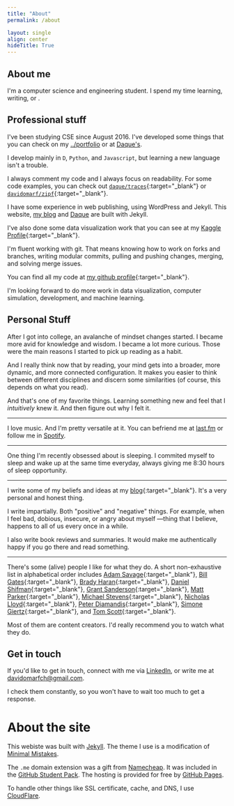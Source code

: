 ```yaml
---
title: "About"
permalink: /about

layout: single
align: center
hideTitle: True
---
```


<script>
var description = [
  "loving <a href = 'https://youtu.be/paqr3kdmcZg?list=PLwic3h1bAlblkSJ-U9YxEpTclFoUS_Otq&t=41' target=_blank>Woodkid's music</a>",
  "quoting The Simpsons",
  "procrastinating at <a href = 'https://www.reddit.com/r/aww' target=_blank>r/aww</a>",
  "trying to succeed at plant caring",
  "dancing ridiculously",
  "fantasizing I'll decipher the stock market",
  "practicing my penmanship"
];
var randomNumber = Math.floor(Math.random() * description.length);
</script>
<script>
window.onload = function() {
  var a = document.getElementById("random-description-switcher");
  a.onclick = function() {
    if (randomNumber < description.length - 1) {
      randomNumber++;
      document.getElementById("random-description").innerHTML =
        description[randomNumber];
    } else {
      randomNumber = 0;
      document.getElementById("random-description").innerHTML =
        description[randomNumber];
    }
    return false;
  };
};
</script>

## About me

I'm a computer science and engineering student. I spend my time learning, writing, or <script>document.write('—<a id="random-description-switcher" href="#">among other things</a>—, <span id="random-description"> ' + description[randomNumber] + '</span>');</script>. 

## Professional stuff

I've been studying CSE since August 2016. I've developed some things that you can check on my [../portfolio](../portfolio) or at [Daque's](https://github.com/daque-dev).

I develop mainly in `D`, `Python`, and `Javascript`, but learning a new language isn't a trouble.

I always comment my code and I always focus on readability. For some code examples, you can check out [`daque/traces`](https://github.com/daque-dev/traces){:target="_blank"} or [`davidomarf/zipf`](https://github.com/davidomarf/zipf){:target="_blank"}.

I have some experience in web publishing, using WordPress and Jekyll. This website, [my blog](https://blog.davidomar.me) and [Daque](https://daque.me) are built with Jekyll.

I've also done some data visualization work that you can see at my [Kaggle Profile](https://www.kaggle.com/davidomarfch/){:target="_blank"}.

I'm fluent working with git. That means knowing how to work on forks and branches, writing modular commits, pulling and pushing changes, merging, and solving merge issues. 

You can find all my code at [my github profile](https://github.com/davidomarf){:target="_blank"}.

I'm looking forward to do more work in data visualization, computer simulation, development, and machine learning.

## Personal Stuff

After I got into college, an avalanche of mindset changes started. I became more avid for knowledge and wisdom. I became a lot more curious. Those were the main reasons I started to pick up reading as a habit.

And I really think now that by reading, your mind gets into a broader, more dynamic, and more connected configuration. It makes you easier to think between different disciplines and discern some similarities (of course, this depends on what you read).

And that's one of my favorite things. Learning something new and feel that I *intuitively* knew it. And then figure out why I felt it.

---

I love music. And I'm pretty versatile at it. You can befriend me at [last.fm](https://www.last.fm/user/davidomarf) or follow me in [Spotify](https://open.spotify.com/user/davidomarfch).

---

One thing I'm recently obsessed about is sleeping. I commited myself to sleep and wake up at the same time everyday, always giving me 8:30 hours of sleep opportunity.

---

I write some of my beliefs and ideas at my [blog](https://blog.davidomar.me){:target="_blank"}. It's a very personal and honest thing.

I write impartially. Both "positive" and "negative" things. For example, when I feel bad, dobious, insecure, or angry about myself —thing that I believe, happens to all of us every once in a while. 

I also write book reviews and summaries. It would make me authentically happy if you go there and read something.

---

There's some (alive) people I like for what they do. A short non-exhaustive list in alphabetical order includes 
[Adam Savage](https://www.youtube.com/channel/UCiDJtJKMICpb9B1qf7qjEOA){:target="_blank"},
[Bill Gates](https://www.gatesnotes.com/){:target="_blank"},
[Brady Haran](https://www.youtube.com/user/numberphile){:target="_blank"},
[Daniel Shifman](https://www.youtube.com/user/shiffman){:target="_blank"},
[Grant Sanderson](https://www.youtube.com/channel/UCYO_jab_esuFRV4b17AJtAw){:target="_blank"},
[Matt Parker](https://www.youtube.com/user/standupmaths){:target="_blank"},
[Michael Stevens](https://www.youtube.com/user/Vsauce){:target="_blank"},
[Nicholas Lloyd](https://www.youtube.com/watch?v=bY94eFCNv4g){:target="_blank"},
[Peter Diamandis](https://www.diamandis.com/){:target="_blank"},
[Simone Giertz](https://www.youtube.com/channel/UC3KEoMzNz8eYnwBC34RaKCQ){:target="_blank"}, 
and [Tom Scott](https://www.youtube.com/channel/UCBa659QWEk1AI4Tg--mrJ2A){:target="_blank"}.

Most of them are content creators. I'd really recommend you to watch what they do.

## Get in touch

If you'd like to get in touch, connect with me via [LinkedIn](https://www.linkedin.com/in/davidomarfch/), or write me at [davidomarfch@gmail.com](mailto:davidomarfch@gmail.com).

I check them constantly, so you won't have to wait too much to get a response.

# About the site

This webiste was built with [Jekyll](https://jekyllrb.com). The theme I use is a modification of [Minimal Mistakes](https://mademistakes.com/work/minimal-mistakes-jekyll-theme/).

The `.me` domain extension was a gift from [Namecheap](https://www.namecheap.com). It was included in the [GitHub Student Pack](https://education.github.com/pack). The hosting is provided for free by [GitHub Pages](https://pages.github.com).

To handle other things like SSL certificate, cache, and DNS, I use [CloudFlare](https://www.cloudflare.com).